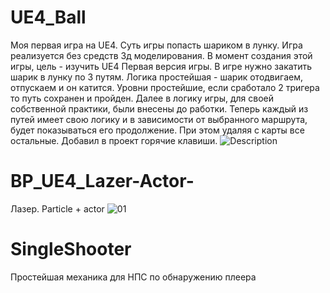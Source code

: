 
# UE4_Ball
Моя первая игра на UE4. Суть игры попасть шариком в лунку.
Игра реализуется без средств 3д моделирования. В момент создания этой игры, цель - изучить UE4
Первая версия игры.
В игре нужно закатить шарик в лунку по 3 путям.
Логика простейшая - шарик отодвигаем, отпускаем и он катится.
Уровни простейшие, если сработало 2 тригера то путь сохранен и пройден.
Далее в логику игры, для своей собственной практики, были внесены до работки. Теперь каждый из путей имеет свою логику и в зависимости от выбранного маршрута, будет показываться его продолжение. При этом удаляя с карты все остальные.
Добавил в проект горячие клавиши.
![Description](https://user-images.githubusercontent.com/36669204/70928702-a405df00-2042-11ea-913a-97e45d6b1844.jpg)

# BP_UE4_Lazer-Actor-
Лазер.
Particle + actor
![01](https://user-images.githubusercontent.com/36669204/70929000-2ee6d980-2043-11ea-875b-3ea5e23149f9.jpg)

# SingleShooter
Простейшая механика для НПС по обнаружению плеера 
